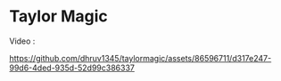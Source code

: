 # Taylor Magic

Video :

https://github.com/dhruv1345/taylormagic/assets/86596711/d317e247-99d6-4ded-935d-52d99c386337




